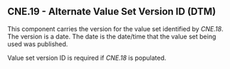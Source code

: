 ## CNE.19 - Alternate Value Set Version ID (DTM)

This component carries the version for the value set identified by _CNE.18_. The version is a date. The date is the date/time that the value set being used was published.

Value set version ID is required if _CNE.18_ is populated.
